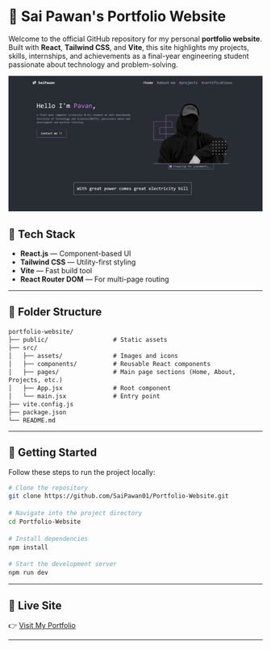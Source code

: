 # 🚀 Sai Pawan's Portfolio Website

Welcome to the official GitHub repository for my personal **portfolio website**. Built with **React**, **Tailwind CSS**, and **Vite**, this site highlights my projects, skills, internships, and achievements as a final-year engineering student passionate about technology and problem-solving.

![Screenshot](./public/portfolioImg.png)


## 🧰 Tech Stack

- **React.js** — Component-based UI
- **Tailwind CSS** — Utility-first styling
- **Vite** — Fast build tool
- **React Router DOM** — For multi-page routing

---


## 📁 Folder Structure

```
portfolio-website/
├── public/                  # Static assets
├── src/
│   ├── assets/              # Images and icons
│   ├── components/          # Reusable React components
│   ├── pages/               # Main page sections (Home, About, Projects, etc.)
│   ├── App.jsx              # Root component
│   └── main.jsx             # Entry point
├── vite.config.js
├── package.json
└── README.md
```

---

## 🚀 Getting Started

Follow these steps to run the project locally:

```bash
# Clone the repository
git clone https://github.com/SaiPawan01/Portfolio-Website.git

# Navigate into the project directory
cd Portfolio-Website

# Install dependencies
npm install

# Start the development server
npm run dev
```

---

## 🔗 Live Site

👉 [Visit My Portfolio](https://saipawan-portfolio.netlify.app/)

---